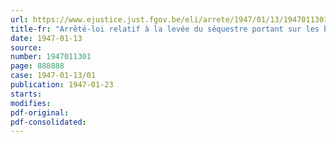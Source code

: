 ```yaml
---
url: https://www.ejustice.just.fgov.be/eli/arrete/1947/01/13/1947011301/justel
title-fr: "Arrêté-loi relatif à la levée du séquestre portant sur les biens appartenant à certains ressortissants de pays ennemis"
date: 1947-01-13
source:
number: 1947011301
page: 888888
case: 1947-01-13/01
publication: 1947-01-23
starts:
modifies:
pdf-original:
pdf-consolidated:
---
```


